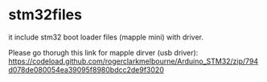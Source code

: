 # stm32files
it include stm32 boot loader files (mapple mini) with driver.

Please go thorugh this link for mapple dirver (usb driver):
https://codeload.github.com/rogerclarkmelbourne/Arduino_STM32/zip/794d078de080054ea39095f8980bdcc2de9f3020

